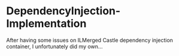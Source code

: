 DependencyInjection-Implementation
==================================

After having some issues on ILMerged Castle dependency injection container, I unfortunately did my own...

